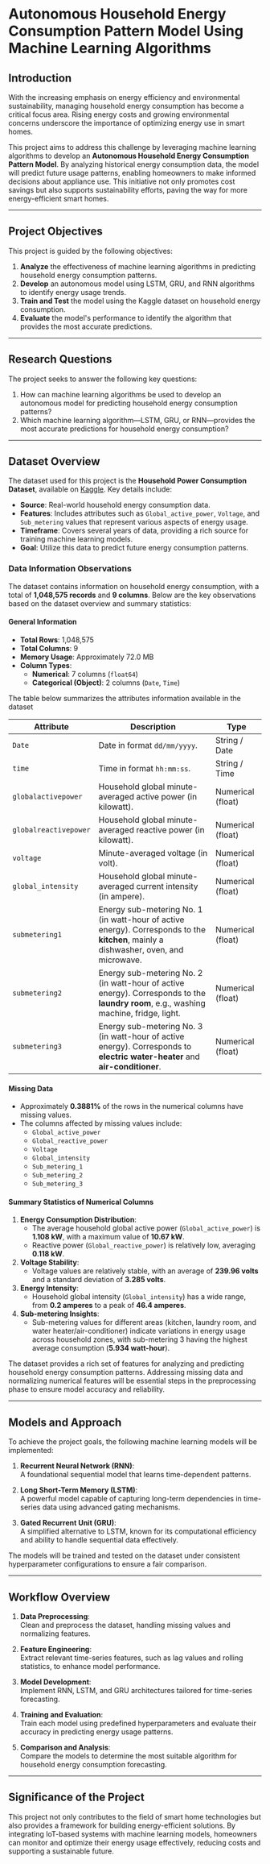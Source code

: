 # **Autonomous Household Energy Consumption Pattern Model Using Machine Learning Algorithms**

## **Introduction**
With the increasing emphasis on energy efficiency and environmental sustainability, managing household energy consumption has become a critical focus area. Rising energy costs and growing environmental concerns underscore the importance of optimizing energy use in smart homes. 

This project aims to address this challenge by leveraging machine learning algorithms to develop an **Autonomous Household Energy Consumption Pattern Model**. By analyzing historical energy consumption data, the model will predict future usage patterns, enabling homeowners to make informed decisions about appliance use. This initiative not only promotes cost savings but also supports sustainability efforts, paving the way for more energy-efficient smart homes.

---

## **Project Objectives**
This project is guided by the following objectives:
1. **Analyze** the effectiveness of machine learning algorithms in predicting household energy consumption patterns.  
2. **Develop** an autonomous model using LSTM, GRU, and RNN algorithms to identify energy usage trends.  
3. **Train and Test** the model using the Kaggle dataset on household energy consumption.  
4. **Evaluate** the model's performance to identify the algorithm that provides the most accurate predictions.

---

## **Research Questions**
The project seeks to answer the following key questions:
1. How can machine learning algorithms be used to develop an autonomous model for predicting household energy consumption patterns?  
2. Which machine learning algorithm—LSTM, GRU, or RNN—provides the most accurate predictions for household energy consumption?

---

## **Dataset Overview**
The dataset used for this project is the **Household Power Consumption Dataset**, available on [Kaggle](https://www.kaggle.com/datasets/imtkaggleteam/household-power-consumption/data). Key details include:
- **Source**: Real-world household energy consumption data.  
- **Features**: Includes attributes such as `Global_active_power`, `Voltage`, and `Sub_metering` values that represent various aspects of energy usage.  
- **Timeframe**: Covers several years of data, providing a rich source for training machine learning models.  
- **Goal**: Utilize this data to predict future energy consumption patterns.

### **Data Information Observations**

The dataset contains information on household energy consumption, with a total of **1,048,575 records** and **9 columns**. Below are the key observations based on the dataset overview and summary statistics:

#### **General Information**
- **Total Rows**: 1,048,575
- **Total Columns**: 9
- **Memory Usage**: Approximately 72.0 MB
- **Column Types**:
  - **Numerical**: 7 columns (`float64`)
  - **Categorical (Object)**: 2 columns (`Date`, `Time`)

The table below summarizes the attributes information available in the dataset

| **Attribute**        | **Description**                                                                                                                       | **Type**            |
|-----------------------|---------------------------------------------------------------------------------------------------------------------------------------|---------------------|
| `Date`               | Date in format `dd/mm/yyyy`.                                                                                                         | String / Date       |
| `time`               | Time in format `hh:mm:ss`.                                                                                                           | String / Time       |
| `globalactivepower`  | Household global minute-averaged active power (in kilowatt).                                                                         | Numerical (float)   |
| `globalreactivepower`| Household global minute-averaged reactive power (in kilowatt).                                                                       | Numerical (float)   |
| `voltage`            | Minute-averaged voltage (in volt).                                                                                                   | Numerical (float)   |
| `global_intensity`   | Household global minute-averaged current intensity (in ampere).                                                                      | Numerical (float)   |
| `submetering1`       | Energy sub-metering No. 1 (in watt-hour of active energy). Corresponds to the **kitchen**, mainly a dishwasher, oven, and microwave. | Numerical (float)   |
| `submetering2`       | Energy sub-metering No. 2 (in watt-hour of active energy). Corresponds to the **laundry room**, e.g., washing machine, fridge, light. | Numerical (float)   |
| `submetering3`       | Energy sub-metering No. 3 (in watt-hour of active energy). Corresponds to **electric water-heater** and **air-conditioner**.         | Numerical (float)   |

#### **Missing Data**
- Approximately **0.3881%** of the rows in the numerical columns have missing values.
- The columns affected by missing values include:
  - `Global_active_power`
  - `Global_reactive_power`
  - `Voltage`
  - `Global_intensity`
  - `Sub_metering_1`
  - `Sub_metering_2`
  - `Sub_metering_3`

#### **Summary Statistics of Numerical Columns**

1. **Energy Consumption Distribution**:
   - The average household global active power (`Global_active_power`) is **1.108 kW**, with a maximum value of **10.67 kW**.
   - Reactive power (`Global_reactive_power`) is relatively low, averaging **0.118 kW**.
2. **Voltage Stability**:
   - Voltage values are relatively stable, with an average of **239.96 volts** and a standard deviation of **3.285 volts**.
3. **Energy Intensity**:
   - Household global intensity (`Global_intensity`) has a wide range, from **0.2 amperes** to a peak of **46.4 amperes**.
4. **Sub-metering Insights**:
   - Sub-metering values for different areas (kitchen, laundry room, and water heater/air-conditioner) indicate variations in energy usage across household zones, with sub-metering 3 having the highest average consumption (**5.934 watt-hour**).


The dataset provides a rich set of features for analyzing and predicting household energy consumption patterns. Addressing missing data and normalizing numerical features will be essential steps in the preprocessing phase to ensure model accuracy and reliability.


---

## **Models and Approach**
To achieve the project goals, the following machine learning models will be implemented:
1. **Recurrent Neural Network (RNN)**:  
   A foundational sequential model that learns time-dependent patterns.  

2. **Long Short-Term Memory (LSTM)**:  
   A powerful model capable of capturing long-term dependencies in time-series data using advanced gating mechanisms.

3. **Gated Recurrent Unit (GRU)**:  
   A simplified alternative to LSTM, known for its computational efficiency and ability to handle sequential data effectively.

The models will be trained and tested on the dataset under consistent hyperparameter configurations to ensure a fair comparison.

---

## **Workflow Overview**
1. **Data Preprocessing**:  
   Clean and preprocess the dataset, handling missing values and normalizing features.  

2. **Feature Engineering**:  
   Extract relevant time-series features, such as lag values and rolling statistics, to enhance model performance.  

3. **Model Development**:  
   Implement RNN, LSTM, and GRU architectures tailored for time-series forecasting.  

4. **Training and Evaluation**:  
   Train each model using predefined hyperparameters and evaluate their accuracy in predicting energy usage patterns.

5. **Comparison and Analysis**:  
   Compare the models to determine the most suitable algorithm for household energy consumption forecasting.

---

## **Significance of the Project**
This project not only contributes to the field of smart home technologies but also provides a framework for building energy-efficient solutions. By integrating IoT-based systems with machine learning models, homeowners can monitor and optimize their energy usage effectively, reducing costs and supporting a sustainable future.
